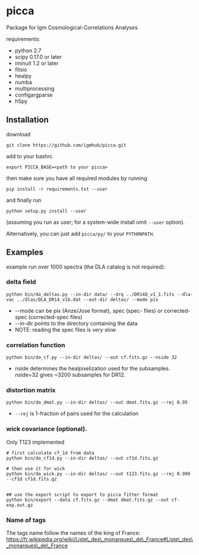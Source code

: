 
# picca

Package for Igm Cosmological-Correlations Analyses


requirements:
* python 2.7
* scipy 0.17.0 or later
* iminuit 1.2 or later
* fitsio
* healpy
* numba
* multiprocessing
* configargparse
* h5py

## Installation

download
```
git clone https://github.com/igmhub/picca.git
```

add to your bashrc
```
export PICCA_BASE=<path to your picca>
```

then make sure you have all required modules by running
```
pip install -r requirements.txt --user
```

and finally run
```
python setup.py install --user
```
(assuming you run as user; for a system-wide install omit `--user` option).

Alternatively, you can just add `picca/py/` to your `PYTHONPATH`.

## Examples

example run over 1000 spectra (the DLA catalog is not required):

### delta field

```
python bin/do_deltas.py --in-dir data/ --drq ../DR14Q_v1_1.fits --dla-vac ../dlas/DLA_DR14_v1b.dat --out-dir deltas/ --mode pix
```

* --mode can be pix (Anze/Jose format), spec (spec- files) or corrected-spec (corrected-spec files)
* --in-dir points to the directory containing the data
* NOTE: reading the spec files is *very* slow

### correlation function

```
python bin/do_cf.py --in-dir deltas/ --out cf.fits.gz --nside 32
```
* nside determines the healpixelization used for the subsamples. nside=32 gives ~3200 subsamples for DR12.

### distortion matrix

```
python bin/do_dmat.py --in-dir deltas/ --out dmat.fits.gz --rej 0.95
```

* `--rej` is 1-fraction of pairs used for the calculation

### wick covariance (optional).

Only T123 implemented

```
# first calculate cf_1d from data
python bin/do_cf1d.py --in-dir deltas/ --out cf1d.fits.gz

# then use it for wick
python bin/do_wick.py --in-dir deltas/ --out t123.fits.gz --rej 0.999 --cf1d cf1d.fits.gz


## use the export script to export to picca fitter format
python bin/export --data cf.fits.gz --dmat dmat.fits.gz --out cf-exp.out.gz
```

### Name of tags

The tags name follow the names of the king of France:
https://fr.wikipedia.org/wiki/Liste\_des\_monarques\_de\_France#Liste\_des\_monarques\_de\_France

